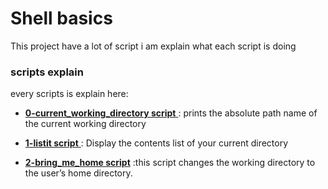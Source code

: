 # Shell basics

This project have a lot of script i am explain what each script is doing


### scripts explain

every scripts is explain here:

- [**0-current_working_directory script** ]( "./0-current_working_directory") : prints the absolute path name of the current working directory

- [**1-listit script** ]( "./1-listit") : Display the contents list of your current directory

- [ **2-bring_me_home script**]( "./2-bring_me_home") :this script  changes the working directory to the user’s home directory.

